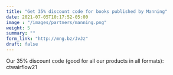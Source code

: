 ```yaml
---
title: "Get 35% discount code for books published by Manning"
date: 2021-07-05T10:17:52-05:00
image : "/images/partners/manning.png"
weight: 5
summary: ""
form_link: "http://mng.bz/JvJz"
draft: false
---
```


Our 35% discount code (good for all our products in all formats): ctwairflow21